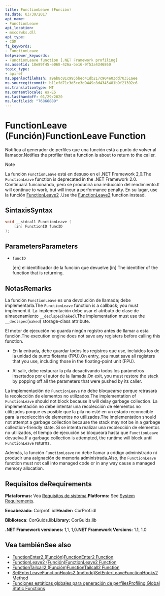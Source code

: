 ```yaml
---
title: FunctionLeave (Función)
ms.date: 03/30/2017
api_name:
- FunctionLeave
api_location:
- mscorwks.dll
api_type:
- COM
f1_keywords:
- FunctionLeave
helpviewer_keywords:
- FunctionLeave function [.NET Framework profiling]
ms.assetid: 18e89f45-e068-426a-be16-9f53a4346860
topic_type:
- apiref
ms.openlocfilehash: a9ab8c81c995bbec41db217c904e03dd70351aee
ms.sourcegitcommit: b11efd71c3d5ce3d9449c8d4345481b9f21392c6
ms.translationtype: MT
ms.contentlocale: es-ES
ms.lasthandoff: 01/29/2020
ms.locfileid: "76866889"
---
```

# <a name="functionleave-function"></a><span data-ttu-id="03d15-102">FunctionLeave (Función)</span><span class="sxs-lookup"><span data-stu-id="03d15-102">FunctionLeave Function</span></span>
<span data-ttu-id="03d15-103">Notifica al generador de perfiles que una función está a punto de volver al llamador.</span><span class="sxs-lookup"><span data-stu-id="03d15-103">Notifies the profiler that a function is about to return to the caller.</span></span>  
  
> [!NOTE]
> <span data-ttu-id="03d15-104">La función `FunctionLeave` está en desuso en el .NET Framework 2,0.</span><span class="sxs-lookup"><span data-stu-id="03d15-104">The `FunctionLeave` function is deprecated in the .NET Framework 2.0.</span></span> <span data-ttu-id="03d15-105">Continuará funcionando, pero se producirá una reducción del rendimiento.</span><span class="sxs-lookup"><span data-stu-id="03d15-105">It will continue to work, but will incur a performance penalty.</span></span> <span data-ttu-id="03d15-106">En su lugar, use la función [FunctionLeave2](functionleave2-function.md) .</span><span class="sxs-lookup"><span data-stu-id="03d15-106">Use the [FunctionLeave2](functionleave2-function.md) function instead.</span></span>  
  
## <a name="syntax"></a><span data-ttu-id="03d15-107">Sintaxis</span><span class="sxs-lookup"><span data-stu-id="03d15-107">Syntax</span></span>  
  
```cpp  
void __stdcall FunctionLeave (  
    [in] FunctionID funcID  
);  
```  
  
## <a name="parameters"></a><span data-ttu-id="03d15-108">Parameters</span><span class="sxs-lookup"><span data-stu-id="03d15-108">Parameters</span></span>

- `funcID`

  <span data-ttu-id="03d15-109">\[en] el identificador de la función que devuelve.</span><span class="sxs-lookup"><span data-stu-id="03d15-109">\[in] The identifier of the function that is returning.</span></span>

## <a name="remarks"></a><span data-ttu-id="03d15-110">Notas</span><span class="sxs-lookup"><span data-stu-id="03d15-110">Remarks</span></span>  
 <span data-ttu-id="03d15-111">La función `FunctionLeave` es una devolución de llamada; debe implementarla.</span><span class="sxs-lookup"><span data-stu-id="03d15-111">The `FunctionLeave` function is a callback; you must implement it.</span></span> <span data-ttu-id="03d15-112">La implementación debe usar el atributo de clase de almacenamiento `__declspec`(`naked`).</span><span class="sxs-lookup"><span data-stu-id="03d15-112">The implementation must use the `__declspec`(`naked`) storage-class attribute.</span></span>  
  
 <span data-ttu-id="03d15-113">El motor de ejecución no guarda ningún registro antes de llamar a esta función.</span><span class="sxs-lookup"><span data-stu-id="03d15-113">The execution engine does not save any registers before calling this function.</span></span>  
  
- <span data-ttu-id="03d15-114">En la entrada, debe guardar todos los registros que use, incluidos los de la unidad de punto flotante (FPU).</span><span class="sxs-lookup"><span data-stu-id="03d15-114">On entry, you must save all registers that you use, including those in the floating-point unit (FPU).</span></span>  
  
- <span data-ttu-id="03d15-115">Al salir, debe restaurar la pila desactivando todos los parámetros insertados por el autor de la llamada.</span><span class="sxs-lookup"><span data-stu-id="03d15-115">On exit, you must restore the stack by popping off all the parameters that were pushed by its caller.</span></span>  
  
 <span data-ttu-id="03d15-116">La implementación de `FunctionLeave` no debe bloquearse porque retrasará la recolección de elementos no utilizados.</span><span class="sxs-lookup"><span data-stu-id="03d15-116">The implementation of `FunctionLeave` should not block because it will delay garbage collection.</span></span> <span data-ttu-id="03d15-117">La implementación no debe intentar una recolección de elementos no utilizados porque es posible que la pila no esté en un estado reconocible para la recolección de elementos no utilizados.</span><span class="sxs-lookup"><span data-stu-id="03d15-117">The implementation should not attempt a garbage collection because the stack may not be in a garbage collection-friendly state.</span></span> <span data-ttu-id="03d15-118">Si se intenta realizar una recolección de elementos no utilizados, el tiempo de ejecución se bloqueará hasta que `FunctionLeave` devuelva.</span><span class="sxs-lookup"><span data-stu-id="03d15-118">If a garbage collection is attempted, the runtime will block until `FunctionLeave` returns.</span></span>  
  
 <span data-ttu-id="03d15-119">Además, la función `FunctionLeave` no debe llamar a código administrado ni producir una asignación de memoria administrada.</span><span class="sxs-lookup"><span data-stu-id="03d15-119">Also, the `FunctionLeave` function must not call into managed code or in any way cause a managed memory allocation.</span></span>  
  
## <a name="requirements"></a><span data-ttu-id="03d15-120">Requisitos de</span><span class="sxs-lookup"><span data-stu-id="03d15-120">Requirements</span></span>  
 <span data-ttu-id="03d15-121">**Plataformas:** Vea [Requisitos de sistema](../../../../docs/framework/get-started/system-requirements.md).</span><span class="sxs-lookup"><span data-stu-id="03d15-121">**Platforms:** See [System Requirements](../../../../docs/framework/get-started/system-requirements.md).</span></span>  
  
 <span data-ttu-id="03d15-122">**Encabezado:** Corprof. idl</span><span class="sxs-lookup"><span data-stu-id="03d15-122">**Header:** CorProf.idl</span></span>  
  
 <span data-ttu-id="03d15-123">**Biblioteca:** CorGuids.lib</span><span class="sxs-lookup"><span data-stu-id="03d15-123">**Library:** CorGuids.lib</span></span>  
  
 <span data-ttu-id="03d15-124">**.NET Framework versiones:** 1,1, 1,0</span><span class="sxs-lookup"><span data-stu-id="03d15-124">**.NET Framework Versions:** 1.1, 1.0</span></span>  
  
## <a name="see-also"></a><span data-ttu-id="03d15-125">Vea también</span><span class="sxs-lookup"><span data-stu-id="03d15-125">See also</span></span>

- [<span data-ttu-id="03d15-126">FunctionEnter2 (Función)</span><span class="sxs-lookup"><span data-stu-id="03d15-126">FunctionEnter2 Function</span></span>](functionenter2-function.md)
- [<span data-ttu-id="03d15-127">FunctionLeave2 (Función)</span><span class="sxs-lookup"><span data-stu-id="03d15-127">FunctionLeave2 Function</span></span>](functionleave2-function.md)
- [<span data-ttu-id="03d15-128">FunctionTailcall2 (Función)</span><span class="sxs-lookup"><span data-stu-id="03d15-128">FunctionTailcall2 Function</span></span>](functiontailcall2-function.md)
- [<span data-ttu-id="03d15-129">SetEnterLeaveFunctionHooks2 (método)</span><span class="sxs-lookup"><span data-stu-id="03d15-129">SetEnterLeaveFunctionHooks2 Method</span></span>](icorprofilerinfo2-setenterleavefunctionhooks2-method.md)
- [<span data-ttu-id="03d15-130">Funciones estáticas globales para generación de perfiles</span><span class="sxs-lookup"><span data-stu-id="03d15-130">Profiling Global Static Functions</span></span>](profiling-global-static-functions.md)

